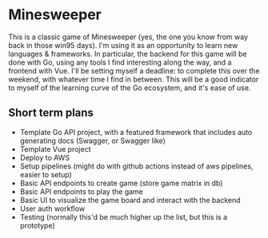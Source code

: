 # Minesweeper

This is a classic game of Minesweeper (yes, the one you know from way back in those win95 days). I'm using it as an opportunity to learn new languages & frameworks. In particular, the backend for this game will be done with Go, using any tools I find interesting along the way, and a frontend with Vue.
I'll be setting myself a deadline: to complete this over the weekend, with whatever time I find in between. This will be a good indicator to myself of the learning curve of the Go ecosystem, and it's ease of use.

## Short term plans

- Template Go API project, with a featured framework that includes auto generating docs (Swagger, or Swagger like)
- Template Vue project
- Deploy to AWS
- Setup pipelines (might do with github actions instead of aws pipelines, easier to setup)
- Basic API endpoints to create game (store game matrix in db)
- Basic API endpoints to play the game
- Basic UI to visualize the game board and interact with the backend
- User auth workflow
- Testing (normally this'd be much higher up the list, but this is a prototype)